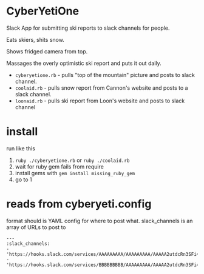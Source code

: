 # CyberYetiOne
Slack App for submitting ski reports to slack channels for people.

Eats skiers, shits snow.

Shows fridged camera from top.

Massages the overly optimistic ski report and puts it out daily.

- `cyberyetione.rb` - pulls "top of the mountain" picture and posts to slack channel.
- `coolaid.rb` - pulls snow report from Cannon's website and posts to a slack channel.
- `loonaid.rb` - pulls ski report from Loon's website and posts to slack channel

# install
run like this
1. `ruby ./cyberyetione.rb` or `ruby ./coolaid.rb`
2. wait for ruby gem fails from require
3. install gems with `gem install missing_ruby_gem`
4. go to 1

# reads from cyberyeti.config
format should is YAML config for where to post what.
slack_channels is an array of URLs to post to
```
---
:slack_channels:
- 'https://hooks.slack.com/services/AAAAAAAAA/AAAAAAAAA/AAAAA2utdcRn3SFi4RyLeKLY'
- 'https://hooks.slack.com/services/BBBBBBBBB/AAAAAAAAA/AAAAA2utdcRn3SFi4RyLeKLY'
```
